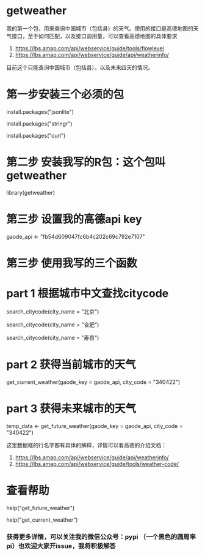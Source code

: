 # getweather
我的第一个包，用来查询中国城市（包括县）的天气。使用的接口是高德地图的天气接口，至于如何匹配，以及接口调用量，可以查看高德地图的具体要求   

1. https://lbs.amap.com/api/webservice/guide/tools/flowlevel
2. https://lbs.amap.com/api/webservice/guide/api/weatherinfo/

目前这个只能查询中国城市（包括县）。以及未来四天的情况。


# 第一步安装三个必须的包
install.packages("jsonlite")

install.packages("stringr")

install.packages("curl")

# 第二步 安装我写的R包：这个包叫getweather
library(getweather)

# 第三步 设置我的高德api key
gaode_api <- "fb54d609047fc6b4c202c69c792e7107"


# 第三步 使用我写的三个函数


# part 1 根据城市中文查找citycode

search_citycode(city_name = "北京")

search_citycode(city_name = "合肥")

search_citycode(city_name = "寿县")


# part 2 获得当前城市的天气

get_current_weather(gaode_key = gaode_api, city_code = "340422")


# part 3 获得未来城市的天气
temp_data <- get_future_weather(gaode_key = gaode_api, city_code = "340422")

这里数据框的行名字都有具体的解释，详情可以看高德的介绍文档：

1. https://lbs.amap.com/api/webservice/guide/api/weatherinfo/
2. https://lbs.amap.com/api/webservice/guide/tools/weather-code/






# 查看帮助
help("get_future_weather")

help("get_current_weather")

### 获得更多详情，可以关注我的微信公众号：pypi       （一个黑色的圆周率pi）也欢迎大家开issue，我将积极解答



##### 
